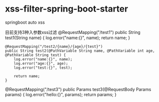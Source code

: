 # xss-filter-spring-boot-starter
springboot auto xss 

目前支持3种入参数xss过滤
    @RequestMapping("/test1")
    public String test1(String name) {
        log.error("name:{}", name);
        return name;
    }
    
    

    @RequestMapping("/test2/{name}/{age}/{test}")
    public String test2(@PathVariable String name, @PathVariable int age, @PathVariable String test) {
        log.error("name:{}", name);
        log.error("age:{}", age);
        log.error("test:{}", test);

        return name;
    }


@RequestMapping("/test3")
    public Params test3(@RequestBody Params params) {
        log.error("hello:{}", params);
        return params;
    }
